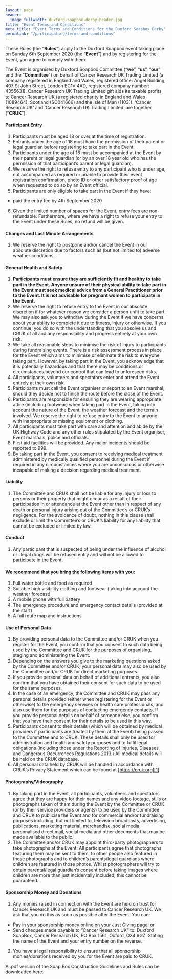 ```yaml
---
layout: page
header:
  image_fullwidth: duxford-soapbox-derby-header.jpg
title: "Event Terms and Conditions"
meta_title: "Event Terms and Conditions for the Duxford Soapbox Derby"
permalink: "/participating/terms-and-conditions"
---
```


These Rules (the “__Rules__”) apply to the Duxford Soapbox event taking place on Sunday 6th September 2020 (the “__Event__”) and by registering for the Event, you agree to comply with them.

The Event is organised by Duxford Soapbox Committee (“__we__”, “__us__”, “__our__” and the “__Committee__”) on behalf of Cancer Research UK Trading Limited (a company registered in England and Wales, registered office: Angel Building, 407 St John Street, London EC1V 4AD, registered company number: 4355631). Cancer Research UK Trading Limited gift aids its taxable profits to Cancer Research UK (a registered charity in England and Wales (1089464), Scotland (SC041666) and the Isle of Man (1103)). ‘Cancer Research UK’ and ‘Cancer Research UK Trading Limited’ are together (“__CRUK__”).


#### Participant Entry



1. Participants must be aged 18 or over at the time of registration.
2. Entrants under the age of 18 must have the permission of their parent or legal guardian before registering to take part in the Event.
3. Participants under the age of 16 must be accompanied at the Event by their parent or legal guardian (or by an over 18 year old who has the permission of that participant’s parent or legal guardian).
4. We reserve the right to refuse entry to any participant who is under age, not accompanied as required or unable to provide their event registration confirmation, photo ID or other satisfactory proof of age when requested to do so by an Event official.
5. Participants are only eligible to take part in the Event if they have:
  * paid the entry fee by 4th September 2020
6. Given the limited number of spaces for the Event, entry fees are non-refundable. Furthermore, where we have a right to refuse your entry to the Event under these Rules, no refund will be given.


#### Changes and Last Minute Arrangements


1. We reserve the right to postpone and/or cancel the Event in our absolute discretion due to factors such as (but not limited to) adverse weather conditions.

#### General Health and Safety

1. __Participants must ensure they are sufficiently fit and healthy to take part in the Event. Anyone unsure of their physical ability to take part in the Event must seek medical advice from a General Practitioner prior to the Event. It is not advisable for pregnant women to participate in the Event.__
2. We reserve the right to refuse entry to the Event in our absolute discretion if for whatever reason we consider a person unfit to take part. We may also ask you to withdraw during the Event if we have concerns about your ability to complete it due to fitness, injury or otherwise. If you continue, you do so with the understanding that you absolve us and CRUK of all and any responsibility and progress entirely at your own risk.
3. We take all reasonable steps to minimise the risk of injury to participants during fundraising events. There is a risk assessment process in place for the Event which aims to minimise or eliminate the risk to everyone taking part. However, by taking part in the Event, you acknowledge that it is potentially hazardous and that there may be conditions or circumstances beyond our control that can lead to unforeseen risks.
4. All participants, volunteers and spectators enter and attend the Event entirely at their own risk.
5. Participants must call the Event organiser or report to an Event marshal, should they decide not to finish the route before the close of the Event.
6. Participants are responsible for ensuring they are wearing appropriate attire (including footwear) when taking part in the Event, taking into account the nature of the Event, the weather forecast and the terrain involved. We reserve the right to refuse entry to the Event to anyone with inappropriate or missing equipment or clothing.
7. All participants must take part with care and attention and abide by the UK Highway Code and any other rules stipulated by the Event organiser, Event marshals, police and officials.
8. First aid facilities will be provided. Any major incidents should be reported to 999.
9. By taking part in the Event, you consent to receiving medical treatment administered by medically qualified personnel during the Event if required in any circumstances where you are unconscious or otherwise incapable of making a decision regarding medical treatment.


#### Liability

1. The Committee and CRUK shall not be liable for any injury or loss to persons or their property that might occur as a result of their participation in or attendance at the Event other than in respect of any death or personal injury arising out of the Committee’s or CRUK’s negligence. For the avoidance of doubt, nothing in this clause shall exclude or limit the Committee’s or CRUK’s liability for any liability that cannot be excluded or limited by law.


#### Conduct

1. Any participant that is suspected of being under the influence of alcohol or illegal drugs will be refused entry and will not be allowed to participate in the Event.


#### We recommend that you bring the following items with you:

1. Full water bottle and food as required
2. Suitable high visibility clothing and footwear (taking into account the weather forecast)
3. A mobile phone with full battery
4. The emergency procedure and emergency contact details (provided at the start)
5. A full route map and instructions 


#### Use of Personal Data

1. By providing personal data to the Committee and/or CRUK when you register for the Event, you confirm that you consent to such data being used by the Committee and CRUK for the purposes of organising, staging and administering the Event.
2. Depending on the answers you give to the marketing questions asked by the Committee and/or CRUK, your personal data may also be used by the Committee and/or CRUK for direct marketing purposes.
3. If you provide personal data on behalf of additional entrants, you also confirm that you have obtained their consent for such data to be used for the same purposes.
4. In the case of an emergency, the Committee and CRUK may pass any personal details provided (either when registering for the Event or otherwise) to the emergency services or health care professionals, and also use them for the purposes of contacting emergency contacts. If you provide personal details on behalf of someone else, you confirm that you have their consent for their details to be used in this way.
5. Participants consent to their details (which will be obtained by medical providers if participants are treated by them at the Event) being passed to the Committee and to CRUK. These details shall only be used for administration and health and safety purposes and to fulfil legal obligations (including those under the Reporting of Injuries, Diseases and Dangerous Occurrences Regulations 2013.) All medical details will be held on the CRUK database.
6. All personal data held by CRUK will be handled in accordance with CRUK’s Privacy Statement which can be found at [https://cruk.org][1]


#### Photography/Videography


1. By taking part in the Event, all participants, volunteers and spectators agree that they are happy for their names and any video footage, stills or photographs taken of them during the Event by the Committee or CRUK (or by their service providers or agents) to be used by the Committee and CRUK to publicise the Event and for commercial and/or fundraising purposes including, but not limited to, television broadcasts, advertising, publications, marketing material, merchandise, social media, personalised direct mail, social media and other documents that may be made available to the public.
2. The Committee and/or CRUK may appoint third-party photographers to take photographs at the Event. All participants agree that photographs featuring them may be sent to them, to other people also featured in those photographs and to children’s parents/legal guardians where children are featured in those photos. Whilst photographers will try to obtain parental/legal guardian’s consent before taking images where children are more than just incidentally included, this cannot be guaranteed.


#### Sponsorship Money and Donations


1. Any monies raised in connection with the Event are held on trust for Cancer Research UK and must be passed to Cancer Research UK. We ask that you do this as soon as possible after the Event. You can:
  * Pay in your sponsorship money online on your Just Giving page; or
  * Send cheques made payable to “Cancer Research UK” to: Duxford SoapBox, Cancer Research UK, PO Box 1561, Oxford, OX4 9GZ. Stating the name of the Event and your entry number on the reverse.
2. You have a legal responsibility to ensure that all sponsorship monies/donations received by you for the Event are paid to CRUK.


A .pdf version of the Soap Box Construction Guidelines and Rules can be downloaded here.

[1]: https://cruk.org